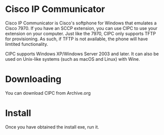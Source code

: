 # Cisco IP Communicator

Cisco IP Communicator is Cisco's softphone for Windows that emulates a Cisco 7970. If you have an SCCP extension, you can use CIPC to use your extension on your computer. Just like the 7970, CIPC only supports TFTP for provisioning. As such, if TFTP is not available, the phone will have limtited functionality. 

CIPC supports Windows XP/Windows Server 2003 and later. It can also be used on Unix-like systems (such as macOS and Linux) with Wine.

# Downloading
You can download CIPC from Archive.org

# Install
Once you have obtained the install exe, run it.
